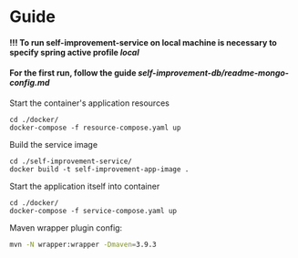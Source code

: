 
# Guide

#### !!! To run self-improvement-service on local machine is necessary to specify spring active profile _local_

#### For the first run, follow the guide _self-improvement-db/readme-mongo-config.md_

Start the container's application resources
```shell
cd ./docker/
docker-compose -f resource-compose.yaml up
```

Build the service image
```shell
cd ./self-improvement-service/
docker build -t self-improvement-app-image .
```

Start the application itself into container
```shell
cd ./docker/
docker-compose -f service-compose.yaml up
```

Maven wrapper plugin config:
```bash
mvn -N wrapper:wrapper -Dmaven=3.9.3
```
